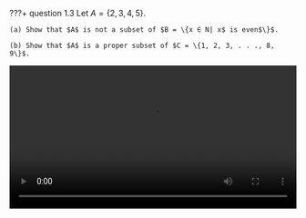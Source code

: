 ???+ question
    1.3 Let $A = \{2, 3, 4, 5\}$.

    (a) Show that $A$ is not a subset of $B = \{x ∈ N| x$ is even$\}$.

    (b) Show that $A$ is a proper subset of $C = \{1, 2, 3, . . ., 8, 9\}$.
   


<video width="100%" controls>
  <source src="../../../assets/1.3.mp4" type="video/mp4">
</video>

